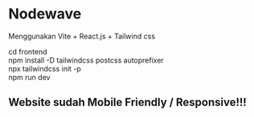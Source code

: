 # Nodewave

Menggunakan Vite + React.js + Tailwind css

cd frontend <br/>
npm install -D tailwindcss postcss autoprefixer <br/>
npx tailwindcss init -p <br/>
npm run dev

## Website sudah Mobile Friendly / Responsive!!!
